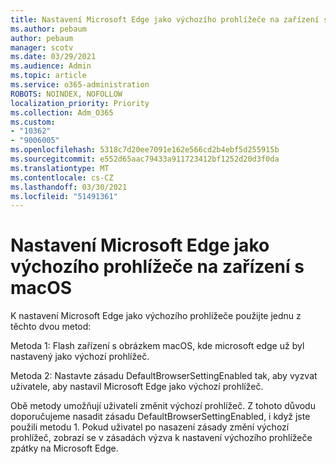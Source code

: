 ```yaml
---
title: Nastavení Microsoft Edge jako výchozího prohlížeče na zařízení s macOS
ms.author: pebaum
author: pebaum
manager: scotv
ms.date: 03/29/2021
ms.audience: Admin
ms.topic: article
ms.service: o365-administration
ROBOTS: NOINDEX, NOFOLLOW
localization_priority: Priority
ms.collection: Adm_O365
ms.custom:
- "10362"
- "9006005"
ms.openlocfilehash: 5318c7d20ee7091e162e566cd2b4ebf5d255915b
ms.sourcegitcommit: e552d65aac79433a911723412bf1252d20d3f0da
ms.translationtype: MT
ms.contentlocale: cs-CZ
ms.lasthandoff: 03/30/2021
ms.locfileid: "51491361"
---
```

# <a name="set-microsoft-edge-as-the-default-browser-on-a-macos-device"></a>Nastavení Microsoft Edge jako výchozího prohlížeče na zařízení s macOS

K nastavení Microsoft Edge jako výchozího prohlížeče použijte jednu z těchto dvou metod:

Metoda 1: Flash zařízení s obrázkem macOS, kde microsoft edge už byl nastavený jako výchozí prohlížeč.

Metoda 2: Nastavte zásadu DefaultBrowserSettingEnabled tak, aby vyzvat uživatele, aby nastavil Microsoft Edge jako výchozí prohlížeč.

Obě metody umožňují uživateli změnit výchozí prohlížeč. Z tohoto důvodu doporučujeme nasadit zásadu DefaultBrowserSettingEnabled, i když jste použili metodu 1. Pokud uživatel po nasazení zásady změní výchozí prohlížeč, zobrazí se v zásadách výzva k nastavení výchozího prohlížeče zpátky na Microsoft Edge.
